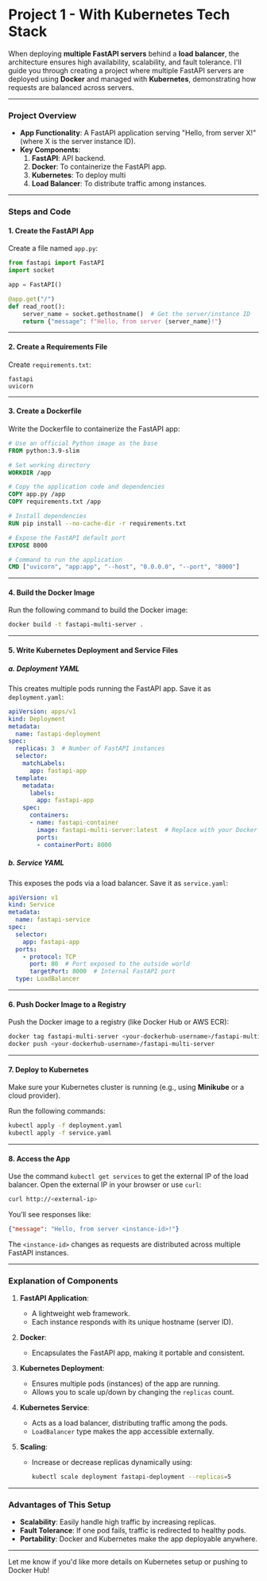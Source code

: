 # Project 1 - With Kubernetes Tech Stack

When deploying **multiple FastAPI servers** behind a **load balancer**, the architecture ensures high availability, scalability, and fault tolerance. I'll guide you through creating a project where multiple FastAPI servers are deployed using **Docker** and managed with **Kubernetes**, demonstrating how requests are balanced across servers.

---

### Project Overview
- **App Functionality**: A FastAPI application serving "Hello, from server X!" (where X is the server instance ID).
- **Key Components**:
  1. **FastAPI**: API backend.
  2. **Docker**: To containerize the FastAPI app.
  3. **Kubernetes**: To deploy multi
  4. **Load Balancer**: To distribute traffic among instances.

---

### Steps and Code

#### 1. **Create the FastAPI App**
Create a file named `app.py`:

```python
from fastapi import FastAPI
import socket

app = FastAPI()

@app.get("/")
def read_root():
    server_name = socket.gethostname()  # Get the server/instance ID
    return {"message": f"Hello, from server {server_name}!"}
```

---

#### 2. **Create a Requirements File**
Create `requirements.txt`:

```
fastapi
uvicorn
```

---

#### 3. **Create a Dockerfile**
Write the Dockerfile to containerize the FastAPI app:

```Dockerfile
# Use an official Python image as the base
FROM python:3.9-slim

# Set working directory
WORKDIR /app

# Copy the application code and dependencies
COPY app.py /app
COPY requirements.txt /app

# Install dependencies
RUN pip install --no-cache-dir -r requirements.txt

# Expose the FastAPI default port
EXPOSE 8000

# Command to run the application
CMD ["uvicorn", "app:app", "--host", "0.0.0.0", "--port", "8000"]
```

---

#### 4. **Build the Docker Image**
Run the following command to build the Docker image:

```bash
docker build -t fastapi-multi-server .
```

---

#### 5. **Write Kubernetes Deployment and Service Files**

##### a. **Deployment YAML**
This creates multiple pods running the FastAPI app. Save it as `deployment.yaml`:

```yaml
apiVersion: apps/v1
kind: Deployment
metadata:
  name: fastapi-deployment
spec:
  replicas: 3  # Number of FastAPI instances
  selector:
    matchLabels:
      app: fastapi-app
  template:
    metadata:
      labels:
        app: fastapi-app
    spec:
      containers:
      - name: fastapi-container
        image: fastapi-multi-server:latest  # Replace with your Docker Hub image if pushing
        ports:
        - containerPort: 8000
```

##### b. **Service YAML**
This exposes the pods via a load balancer. Save it as `service.yaml`:

```yaml
apiVersion: v1
kind: Service
metadata:
  name: fastapi-service
spec:
  selector:
    app: fastapi-app
  ports:
    - protocol: TCP
      port: 80  # Port exposed to the outside world
      targetPort: 8000  # Internal FastAPI port
  type: LoadBalancer
```

---

#### 6. **Push Docker Image to a Registry**
Push the Docker image to a registry (like Docker Hub or AWS ECR):

```bash
docker tag fastapi-multi-server <your-dockerhub-username>/fastapi-multi-server
docker push <your-dockerhub-username>/fastapi-multi-server
```

---

#### 7. **Deploy to Kubernetes**
Make sure your Kubernetes cluster is running (e.g., using **Minikube** or a cloud provider).

Run the following commands:

```bash
kubectl apply -f deployment.yaml
kubectl apply -f service.yaml
```

---

#### 8. **Access the App**
Use the command `kubectl get services` to get the external IP of the load balancer. Open the external IP in your browser or use `curl`:

```bash
curl http://<external-ip>
```

You’ll see responses like:

```json
{"message": "Hello, from server <instance-id>!"}
```

The `<instance-id>` changes as requests are distributed across multiple FastAPI instances.

---

### Explanation of Components

1. **FastAPI Application**:
   - A lightweight web framework.
   - Each instance responds with its unique hostname (server ID).

2. **Docker**:
   - Encapsulates the FastAPI app, making it portable and consistent.

3. **Kubernetes Deployment**:
   - Ensures multiple pods (instances) of the app are running.
   - Allows you to scale up/down by changing the `replicas` count.

4. **Kubernetes Service**:
   - Acts as a load balancer, distributing traffic among the pods.
   - `LoadBalancer` type makes the app accessible externally.

5. **Scaling**:
   - Increase or decrease replicas dynamically using:
     ```bash
     kubectl scale deployment fastapi-deployment --replicas=5
     ```

---

### Advantages of This Setup
- **Scalability**: Easily handle high traffic by increasing replicas.
- **Fault Tolerance**: If one pod fails, traffic is redirected to healthy pods.
- **Portability**: Docker and Kubernetes make the app deployable anywhere.

---

Let me know if you'd like more details on Kubernetes setup or pushing to Docker Hub!
